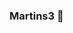 ### Martins3 👋

<!--
**Martins3/martins3** is a ✨ _special_ ✨ repository because its `README.md` (this file) appears on your GitHub profile.

Here are some ideas to get you started:
![Martins3's github stats](https://github-readme-stats.vercel.app/api?username=martins3)
